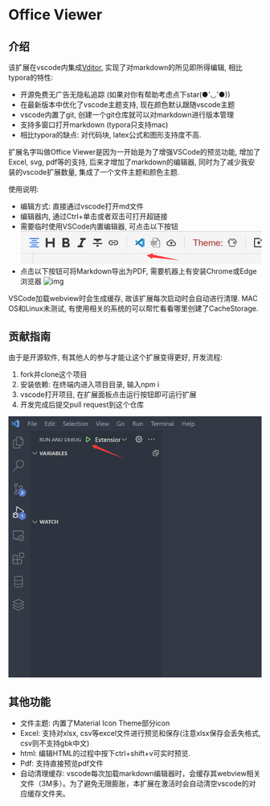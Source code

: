# Office Viewer

## 介绍

该扩展在vscode内集成[Vditor](https://github.com/Vanessa219/vditor), 实现了对markdown的所见即所得编辑, 相比typora的特性:

- 开源免费无广告无隐私追踪 (如果对你有帮助考虑点下star(●'◡'●))
- 在最新版本中优化了vscode主题支持, 现在颜色默认跟随vscode主题
- vscode内置了git, 创建一个git仓库就可以对markdown进行版本管理
- 支持多窗口打开markdown (typora只支持mac)
- 相比typora的缺点: 对代码块, latex公式和图形支持度不高.

扩展名字叫做Office Viewer是因为一开始是为了增强VSCode的预览功能, 增加了Excel, svg, pdf等的支持, 后来才增加了markdown的编辑器, 同时为了减少我安装的vscode扩展数量, 集成了一个文件主题和颜色主题.

使用说明:

- 编辑方式: 直接通过vscode打开md文件
- 编辑器内, 通过Ctrl+单击或者双击可打开超链接
- 需要临时使用VSCode内置编辑器, 可点击以下按钮
  ![img](image/README-CN/1640579182342.png)
- 点击以下按钮可将Markdown导出为PDF, 需要机器上有安装Chrome或Edge浏览器
  ![img](image/README-CN/1640579380584.png)

VSCode加载webview时会生成缓存, 故该扩展每次启动时会自动进行清理. MAC OS和Linux未测试, 有使用相关的系统的可以帮忙看看哪里创建了CacheStorage.

## 贡献指南

由于是开源软件,  有其他人的参与才能让这个扩展变得更好, 开发流程:

1. fork并clone这个项目
2. 安装依赖: 在终端内进入项目目录, 输入npm i
3. vscode打开项目, 在扩展面板点击运行按钮即可运行扩展
4. 开发完成后提交pull request到这个仓库

![1663224731812](image/README-CN/1663224731812.png)

## 其他功能

- 文件主题: 内置了Material Icon Theme部分icon
- Excel: 支持对xlsx, csv等excel文件进行预览和保存(注意xlsx保存会丢失格式, csv则不支持gbk中文)
- html: 编辑HTML的过程中按下ctrl+shift+v可实时预览.
- Pdf: 支持直接预览pdf文件
- 自动清理缓存: vscode每次加载markdown编辑器时，会缓存其webview相关文件（3M多）。为了避免无限膨胀，本扩展在激活时会自动清空vscode的对应缓存文件夹。
